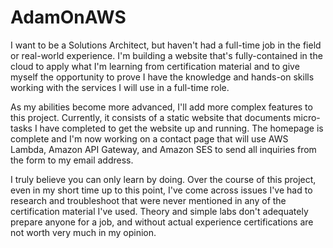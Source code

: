 # AdamOnAWS

I want to be a Solutions Architect, but haven't had a full-time job in the field or real-world experience. I'm building a website that's fully-contained in the cloud to apply what I'm learning from certification material and to give myself the opportunity to prove I have the knowledge and hands-on skills working with the services I will use in a full-time role.

As my abilities become more advanced, I'll add more complex features to this project. Currently, it consists of a static website that documents micro-tasks I have completed to get the website up and running. The homepage is complete and I'm now working on a contact page that will use AWS Lambda, Amazon API Gateway, and Amazon SES to send all inquiries from the form to my email address.

I truly believe you can only learn by doing. Over the course of this project, even in my short time up to this point, I've come across issues I've had to research and troubleshoot that were never mentioned in any of the certification material I've used. Theory and simple labs don't adequately prepare anyone for a job, and without actual experience certifications are not worth very much in my opinion.
